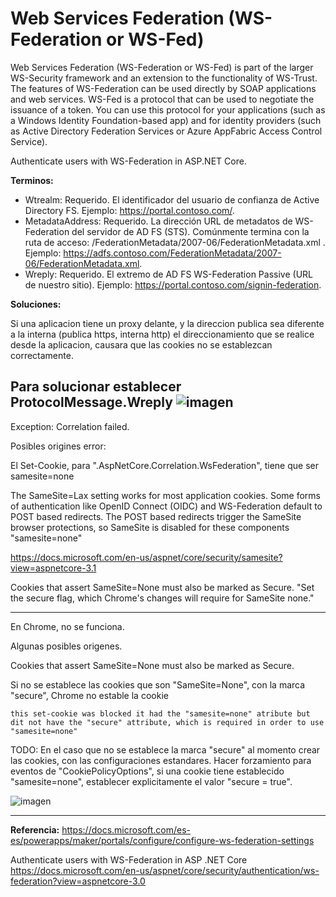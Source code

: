 # Web Services Federation (WS-Federation or WS-Fed)

Web Services Federation (WS-Federation or WS-Fed) is part of the larger WS-Security framework and an extension to the functionality of WS-Trust. The features of WS-Federation can be used directly by SOAP applications and web services. WS-Fed is a protocol that can be used to negotiate the issuance of a token. You can use this protocol for your applications (such as a Windows Identity Foundation-based app) and for identity providers (such as Active Directory Federation Services or Azure AppFabric Access Control Service).


Authenticate users with WS-Federation in ASP.NET Core.

**Terminos:**

- Wtrealm: Requerido. El identificador del usuario de confianza de Active Directory FS. Ejemplo: https://portal.contoso.com/. 
- MetadataAddress: Requerido. La dirección URL de metadatos de WS-Federation del servidor de AD FS (STS). Comúnmente termina con la ruta de acceso: /FederationMetadata/2007-06/FederationMetadata.xml . Ejemplo: https://adfs.contoso.com/FederationMetadata/2007-06/FederationMetadata.xml.
- Wreply: Requerido. El extremo de AD FS WS-Federation Passive (URL de nuestro sitio). Ejemplo: https://portal.contoso.com/signin-federation.

**Soluciones:**


Si una aplicacion tiene un proxy delante, y la direccion publica sea diferente a la interna (publica https, interna http) el direccionamiento que se realice desde la aplicacion, causara que las cookies no se establezcan correctamente. 

Para solucionar establecer ProtocolMessage.Wreply
![imagen](https://user-images.githubusercontent.com/222181/92297689-9ad9dc80-ef07-11ea-86c9-617db88bbe43.png)
-----

Exception: Correlation failed.

Posibles origines error:

El Set-Cookie,  para ".AspNetCore.Correlation.WsFederation", tiene que ser samesite=none

The SameSite=Lax setting works for most application cookies. Some forms of authentication like OpenID Connect (OIDC) and WS-Federation default to POST based redirects. The POST based redirects trigger the SameSite browser protections, so SameSite is disabled for these components "samesite=none"

https://docs.microsoft.com/en-us/aspnet/core/security/samesite?view=aspnetcore-3.1

Cookies that assert SameSite=None must also be marked as Secure. "Set the secure flag, which Chrome's changes will require for SameSite none."


----
En Chrome, no se funciona. 

Algunas posibles origenes.

Cookies that assert SameSite=None must also be marked as Secure.

Si no se establece las cookies que son "SameSite=None", con la marca "secure", Chrome no estable  la cookie 

    this set-cookie was blocked it had the "samesite=none" atribute but dit not have the "secure" attribute, which is required in order to use "samesite=none"

TODO: En el caso que no se establece la marca "secure" al momento crear las cookies, con las configuraciones estandares. Hacer forzamiento para eventos de "CookiePolicyOptions", si una cookie tiene establecido "samesite=none", establecer explicitamente el valor "secure = true".

![imagen](https://user-images.githubusercontent.com/222181/92298819-556edc80-ef12-11ea-9a99-58c43109b358.png)


----------




**Referencia:**
https://docs.microsoft.com/es-es/powerapps/maker/portals/configure/configure-ws-federation-settings

Authenticate users with WS-Federation in ASP .NET Core 
https://docs.microsoft.com/en-us/aspnet/core/security/authentication/ws-federation?view=aspnetcore-3.0






